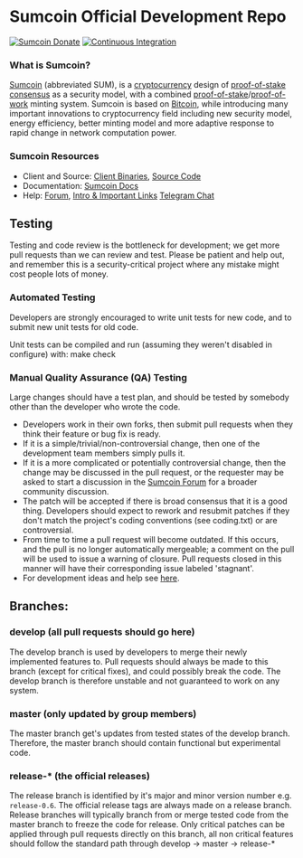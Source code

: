 # Sumcoin Official Development Repo

[![Sumcoin Donate](https://badgen.net/badge/sumcoin/Donate/green?icon=https://raw.githubusercontent.com/sumcoin/media/84710cca6c3c8d2d79676e5260cc8d1cd729a427/Sumcoin%202020%20Logo%20Files/01.%20Icon%20Only/Inside%20Circle/Transparent/Green%20Icon/sumcoin-icon-green-transparent.svg)](https://chainz.cryptoid.info/ppc/address.dws?p92W3t7YkKfQEPDb7cG9jQ6iMh7cpKLvwK)
[![Continuous Integration](https://github.com/sumcoinlabs/sumcoin/actions/workflows/build.yml/badge.svg?branch=master)](https://github.com/sumcoinlabs/sumcoin/actions/workflows/build.yml)

### What is Sumcoin?
[Sumcoin](https://sumcoin.org) (abbreviated SUM), is a [cryptocurrency](https://en.wikipedia.org/wiki/Cryptocurrency) design of [proof-of-stake consensus](https://sumcoin.org/resources#whitepaper) as a security model, with a combined [proof-of-stake](https://sumcoin.org/resources#whitepaper)/[proof-of-work](https://en.wikipedia.org/wiki/Proof-of-work_system) minting system. Sumcoin is based on [Bitcoin](https://bitcoin.org), while introducing many important innovations to cryptocurrency field including new security model, energy efficiency, better minting model and more adaptive response to rapid change in network computation power.
### Sumcoin Resources
* Client and Source:
[Client Binaries](https://github.com/sumcoinlabs/sumcoin/releases),
[Source Code](https://github.com/sumcoinlabs/sumcoin)
* Documentation: [Sumcoin Docs](https://sumcoin.org)
* Help:
[Forum](https://sumcoin.org),
[Intro & Important Links](https://talk.sumcoin.org/t/what-is-sumcoin-intro-important-links/2889)
[Telegram Chat](https://t.me/sumcoins)

Testing
-------

Testing and code review is the bottleneck for development; we get more pull
requests than we can review and test. Please be patient and help out, and
remember this is a security-critical project where any mistake might cost people
lots of money.

### Automated Testing

Developers are strongly encouraged to write unit tests for new code, and to submit new unit tests for old code.

Unit tests can be compiled and run (assuming they weren't disabled in configure) with:
  make check

### Manual Quality Assurance (QA) Testing

Large changes should have a test plan, and should be tested by somebody other than the developer who wrote the code.

* Developers work in their own forks, then submit pull requests when they think their feature or bug fix is ready.
* If it is a simple/trivial/non-controversial change, then one of the development team members simply pulls it.
* If it is a more complicated or potentially controversial change, then the change may be discussed in the pull request, or the requester may be asked to start a discussion in the [Sumcoin Forum](https://talk.sumcoin.org) for a broader community discussion.
* The patch will be accepted if there is broad consensus that it is a good thing. Developers should expect to rework and resubmit patches if they don't match the project's coding conventions (see coding.txt) or are controversial.
* From time to time a pull request will become outdated. If this occurs, and the pull is no longer automatically mergeable; a comment on the pull will be used to issue a warning of closure.  Pull requests closed in this manner will have their corresponding issue labeled 'stagnant'.
* For development ideas and help see [here](https://talk.sumcoin.org/c/protocol).

## Branches:

### develop (all pull requests should go here)
The develop branch is used by developers to merge their newly implemented features to.
Pull requests should always be made to this branch (except for critical fixes), and could possibly break the code.
The develop branch is therefore unstable and not guaranteed to work on any system.

### master (only updated by group members)
The master branch get's updates from tested states of the develop branch.
Therefore, the master branch should contain functional but experimental code.

### release-* (the official releases)
The release branch is identified by it's major and minor version number e.g. `release-0.6`.
The official release tags are always made on a release branch.
Release branches will typically branch from or merge tested code from the master branch to freeze the code for release.
Only critical patches can be applied through pull requests directly on this branch, all non critical features should follow the standard path through develop -> master -> release-*

